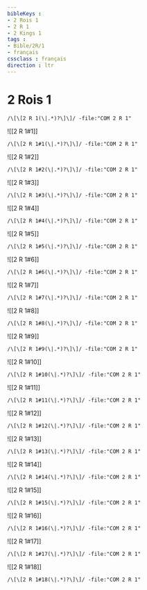 ```yaml
---
bibleKeys : 
- 2 Rois 1
- 2 R 1
- 2 Kings 1
tags : 
- Bible/2R/1
- français
cssclass : français
direction : ltr
---
```


# 2 Rois 1

```query
/\[\[2 R 1(\|.*)?\]\]/ -file:"COM 2 R 1"
```



![[2 R 1#1]]

```query
/\[\[2 R 1#1(\|.*)?\]\]/ -file:"COM 2 R 1"
```

![[2 R 1#2]]

```query
/\[\[2 R 1#2(\|.*)?\]\]/ -file:"COM 2 R 1"
```

![[2 R 1#3]]

```query
/\[\[2 R 1#3(\|.*)?\]\]/ -file:"COM 2 R 1"
```

![[2 R 1#4]]

```query
/\[\[2 R 1#4(\|.*)?\]\]/ -file:"COM 2 R 1"
```

![[2 R 1#5]]

```query
/\[\[2 R 1#5(\|.*)?\]\]/ -file:"COM 2 R 1"
```

![[2 R 1#6]]

```query
/\[\[2 R 1#6(\|.*)?\]\]/ -file:"COM 2 R 1"
```

![[2 R 1#7]]

```query
/\[\[2 R 1#7(\|.*)?\]\]/ -file:"COM 2 R 1"
```

![[2 R 1#8]]

```query
/\[\[2 R 1#8(\|.*)?\]\]/ -file:"COM 2 R 1"
```

![[2 R 1#9]]

```query
/\[\[2 R 1#9(\|.*)?\]\]/ -file:"COM 2 R 1"
```

![[2 R 1#10]]

```query
/\[\[2 R 1#10(\|.*)?\]\]/ -file:"COM 2 R 1"
```

![[2 R 1#11]]

```query
/\[\[2 R 1#11(\|.*)?\]\]/ -file:"COM 2 R 1"
```

![[2 R 1#12]]

```query
/\[\[2 R 1#12(\|.*)?\]\]/ -file:"COM 2 R 1"
```

![[2 R 1#13]]

```query
/\[\[2 R 1#13(\|.*)?\]\]/ -file:"COM 2 R 1"
```

![[2 R 1#14]]

```query
/\[\[2 R 1#14(\|.*)?\]\]/ -file:"COM 2 R 1"
```

![[2 R 1#15]]

```query
/\[\[2 R 1#15(\|.*)?\]\]/ -file:"COM 2 R 1"
```

![[2 R 1#16]]

```query
/\[\[2 R 1#16(\|.*)?\]\]/ -file:"COM 2 R 1"
```

![[2 R 1#17]]

```query
/\[\[2 R 1#17(\|.*)?\]\]/ -file:"COM 2 R 1"
```

![[2 R 1#18]]

```query
/\[\[2 R 1#18(\|.*)?\]\]/ -file:"COM 2 R 1"
```

